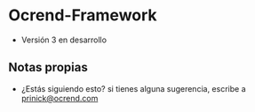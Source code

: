 # Ocrend-Framework
- Versión 3 en desarrollo

## Notas propias
- ¿Estás siguiendo esto? si tienes alguna sugerencia, escribe a prinick@ocrend.com